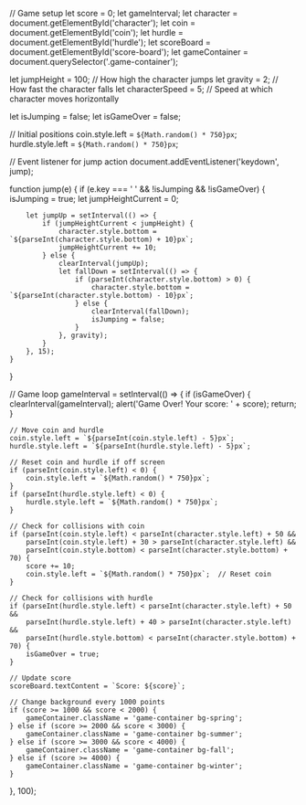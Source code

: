 // Game setup
let score = 0;
let gameInterval;
let character = document.getElementById('character');
let coin = document.getElementById('coin');
let hurdle = document.getElementById('hurdle');
let scoreBoard = document.getElementById('score-board');
let gameContainer = document.querySelector('.game-container');

let jumpHeight = 100;  // How high the character jumps
let gravity = 2;       // How fast the character falls
let characterSpeed = 5; // Speed at which character moves horizontally

let isJumping = false;
let isGameOver = false;

// Initial positions
coin.style.left = `${Math.random() * 750}px`;
hurdle.style.left = `${Math.random() * 750}px`;

// Event listener for jump action
document.addEventListener('keydown', jump);

function jump(e) {
    if (e.key === ' ' && !isJumping && !isGameOver) {
        isJumping = true;
        let jumpHeightCurrent = 0;
        
        let jumpUp = setInterval(() => {
            if (jumpHeightCurrent < jumpHeight) {
                character.style.bottom = `${parseInt(character.style.bottom) + 10}px`;
                jumpHeightCurrent += 10;
            } else {
                clearInterval(jumpUp);
                let fallDown = setInterval(() => {
                    if (parseInt(character.style.bottom) > 0) {
                        character.style.bottom = `${parseInt(character.style.bottom) - 10}px`;
                    } else {
                        clearInterval(fallDown);
                        isJumping = false;
                    }
                }, gravity);
            }
        }, 15);
    }
}

// Game loop
gameInterval = setInterval(() => {
    if (isGameOver) {
        clearInterval(gameInterval);
        alert('Game Over! Your score: ' + score);
        return;
    }

    // Move coin and hurdle
    coin.style.left = `${parseInt(coin.style.left) - 5}px`;
    hurdle.style.left = `${parseInt(hurdle.style.left) - 5}px`;

    // Reset coin and hurdle if off screen
    if (parseInt(coin.style.left) < 0) {
        coin.style.left = `${Math.random() * 750}px`;
    }
    if (parseInt(hurdle.style.left) < 0) {
        hurdle.style.left = `${Math.random() * 750}px`;
    }

    // Check for collisions with coin
    if (parseInt(coin.style.left) < parseInt(character.style.left) + 50 && 
        parseInt(coin.style.left) + 30 > parseInt(character.style.left) && 
        parseInt(coin.style.bottom) < parseInt(character.style.bottom) + 70) {
        score += 10;
        coin.style.left = `${Math.random() * 750}px`;  // Reset coin
    }

    // Check for collisions with hurdle
    if (parseInt(hurdle.style.left) < parseInt(character.style.left) + 50 && 
        parseInt(hurdle.style.left) + 40 > parseInt(character.style.left) &&
        parseInt(hurdle.style.bottom) < parseInt(character.style.bottom) + 70) {
        isGameOver = true;
    }

    // Update score
    scoreBoard.textContent = `Score: ${score}`;

    // Change background every 1000 points
    if (score >= 1000 && score < 2000) {
        gameContainer.className = 'game-container bg-spring';
    } else if (score >= 2000 && score < 3000) {
        gameContainer.className = 'game-container bg-summer';
    } else if (score >= 3000 && score < 4000) {
        gameContainer.className = 'game-container bg-fall';
    } else if (score >= 4000) {
        gameContainer.className = 'game-container bg-winter';
    }

}, 100);
